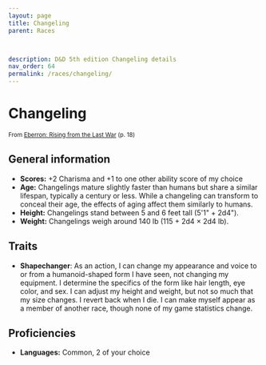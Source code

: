 ```yaml
---
layout: page
title: Changeling
parent: Races



description: D&D 5th edition Changeling details
nav_order: 64
permalink: /races/changeling/
---
```


# Changeling

<small>From <a target="_blank" href="https://dnd.wizards.com/products/tabletop-games/rpg-products/eberron">Eberron: Rising from the Last War</a> (p. 18)</small>


## General information

- **Scores:** +2 Charisma and +1 to one other ability score of my choice
- **Age:** Changelings mature slightly faster than humans but share a similar lifespan, typically a century or less. While a changeling can transform to conceal their age, the effects of aging affect them similarly to humans.
- **Height:** Changelings stand between 5 and 6 feet tall (5'1" + 2d4").
- **Weight:** Changelings weigh around 140 lb (115 + 2d4 × 2d4 lb).

## Traits

- **Shapechanger**: As an action, I can change my appearance and voice to or from a humanoid-shaped form I have seen, not changing my equipment. I determine the specifics of the form like hair length, eye color, and sex. I can adjust my height and weight, but not so much that my size changes. I revert back when I die. I can make myself appear as a member of another race, though none of my game statistics change.

## Proficiencies

- **Languages:** Common, 2 of your choice